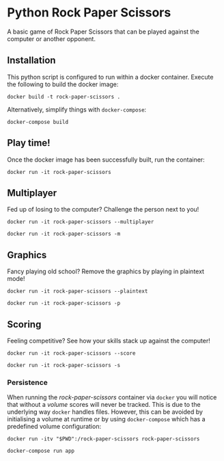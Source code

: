 # Python Rock Paper Scissors
A basic game of Rock Paper Scissors that can be played against the computer or another opponent.

## Installation
This python script is configured to run within a docker container. Execute the following to build the docker image:
```
docker build -t rock-paper-scissors .
```
Alternatively, simplify things with `docker-compose`:
```
docker-compose build
```

## Play time!
Once the docker image has been successfully built, run the container:
```
docker run -it rock-paper-scissors
```

## Multiplayer
Fed up of losing to the computer? Challenge the person next to you!
```
docker run -it rock-paper-scissors --multiplayer
```
```
docker run -it rock-paper-scissors -m
```

## Graphics
Fancy playing old school? Remove the graphics by playing in plaintext mode!
```
docker run -it rock-paper-scissors --plaintext
```
```
docker run -it rock-paper-scissors -p
```

## Scoring
Feeling competitive? See how your skills stack up against the computer!
```
docker run -it rock-paper-scissors --score
```
```
docker run -it rock-paper-scissors -s
```

### Persistence
When running the _rock-paper-scissors_ container via `docker` you will notice that without a _volume_ scores will never be tracked. This is due to the underlying way `docker` handles files. However, this can be avoided by initialising a volume at runtime or by using `docker-compose` which has a predefined volume configuration:
```
docker run -itv "$PWD":/rock-paper-scissors rock-paper-scissors
```
```
docker-compose run app
```

